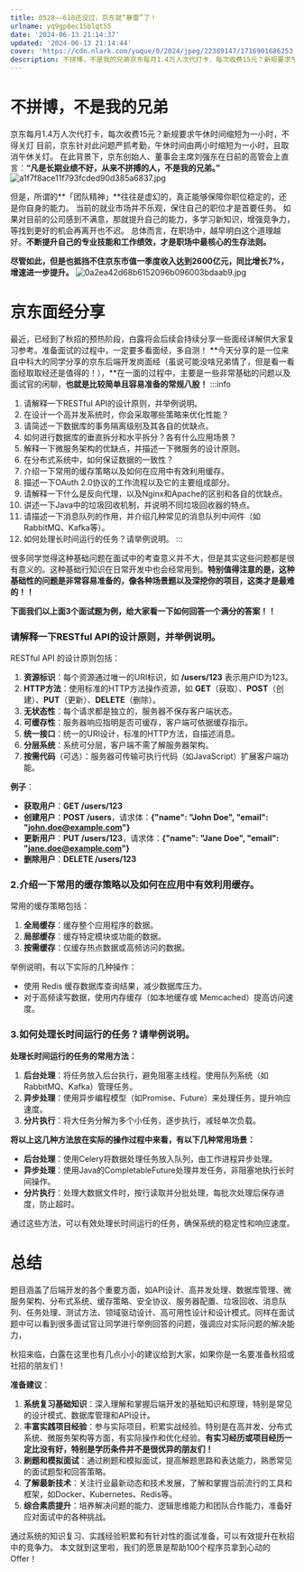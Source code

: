 ```yaml
---
title: 0528——618还没过，京东就“暴雷”了！
urlname: yq9gp8ec15blqt55
date: '2024-06-13 21:14:37'
updated: '2024-06-13 21:14:44'
cover: 'https://cdn.nlark.com/yuque/0/2024/jpeg/22389147/1716901686253-b01d06ae-151f-4ab2-b86b-ee59ceadf7ab.jpeg'
description: 不拼博，不是我的兄弟京东每月1.4万人次代打卡，每次收费15元？新规要求午休时间缩短为一小时，不得关灯目前，京东针对此问题严抓考勤，午休时间由两小时缩短为一小时，且取消午休关灯。在此背景下，京东创始人、董事会主席刘强东在日前的高管会上直言：“凡是长期业绩不好，从来不拼搏的人，不是我的兄弟。”但...
---
```

# 不拼博，不是我的兄弟
京东每月1.4万人次代打卡，每次收费15元？新规要求午休时间缩短为一小时，不得关灯
目前，京东针对此问题严抓考勤，午休时间由两小时缩短为一小时，且取消午休关灯。
在此背景下，京东创始人、董事会主席刘强东在日前的高管会上直言：**“凡是长期业绩不好，从来不拼搏的人，不是我的兄弟。”**
![a1f7f8ace11f793fcded90d385a6837.jpg](https://oss1.aistar.cool/elog-offer-now/f615fcec2a38861373189f8ea26c66d9.jpeg)

但是，所谓的**「团队精神」**往往是虚幻的，真正能够保障你职位稳定的，还是你自身的能力。
当前的就业市场并不乐观，保住自己的职位才是首要任务。
如果对目前的公司感到不满意，那就提升自己的能力，多学习新知识，增强竞争力，等找到更好的机会再离开也不迟。
总体而言，在职场中，越早明白这个道理越好。**不断提升自己的专业技能和工作绩效，才是职场中最核心的生存法则。**

**尽管如此，但是也抵挡不住京东市值一季度收入达到2600亿元，同比增长7%，增速进一步提升。**
![0a2ea42d68b6152096b096003bdaab9.jpg](https://oss1.aistar.cool/elog-offer-now/061329844958702957bd2dea948e4fbf.jpeg)
# **京东面经分享**
最近，已经到了秋招的预热阶段，白露将会后续会持续分享一些面经详解供大家复习参考。准备面试的过程中，一定要多看面经，多自测！
**今天分享的是一位来自中科大的同学分享的京东后端开发岗面经（虽说可能没啥兄弟情了，但是看一看面经取取经还是值得的！），**在一面的过程中，主要是一些非常基础的问题以及面试官的闲聊，**也就是比较简单且容易准备的常规八股！**
:::info

1. 请解释一下RESTful API的设计原则，并举例说明。
2. 在设计一个高并发系统时，你会采取哪些策略来优化性能？
3. 请简述一下数据库的事务隔离级别及其各自的优缺点。
4. 如何进行数据库的垂直拆分和水平拆分？各有什么应用场景？
5. 解释一下微服务架构的优缺点，并描述一下微服务的设计原则。
6. 在分布式系统中，如何保证数据的一致性？
7. 介绍一下常用的缓存策略以及如何在应用中有效利用缓存。
8. 描述一下OAuth 2.0协议的工作流程以及它的主要组成部分。
9. 请解释一下什么是反向代理，以及Nginx和Apache的区别和各自的优缺点。
10. 讲述一下Java中的垃圾回收机制，并说明不同垃圾回收器的特点。
11. 请描述一下消息队列的作用，并介绍几种常见的消息队列中间件（如RabbitMQ、Kafka等）。
12. 如何处理长时间运行的任务？请举例说明。
:::

很多同学觉得这种基础问题在面试中的考查意义并不大，但是其实这些问题都是很有意义的。这种基础行知识在日常开发中也会经常用到。**特别值得注意的是，这种基础性的问题是非常容易准备的，**像各种**场景题以及深挖你的项目，这类才是最难的！！**

**下面我们以上面3个面试题为例，给大家看一下如何回答一个满分的答案！！**
### 请解释一下RESTful API的设计原则，并举例说明。
RESTful API 的设计原则包括：

1. **资源标识**：每个资源通过唯一的URI标识，如 **/users/123** 表示用户ID为123。
2. **HTTP方法**：使用标准的HTTP方法操作资源，如 **GET**（获取）、**POST**（创建）、**PUT**（更新）、**DELETE**（删除）。
3. **无状态性**：每个请求都是独立的，服务器不保存客户端状态。
4. **可缓存性**：服务器响应指明是否可缓存，客户端可依据缓存指示。
5. **统一接口**：统一的URI设计，标准的HTTP方法，自描述消息。
6. **分层系统**：系统可分层，客户端不需了解服务器架构。
7. **按需代码**（可选）：服务器可传输可执行代码（如JavaScript）扩展客户端功能。

**例子**：

- **获取用户**：**GET /users/123**
- **创建用户**：**POST /users**，请求体：**{"name": "John Doe", "email": "john.doe@example.com"}**
- **更新用户**：**PUT /users/123**，请求体：**{"name": "Jane Doe", "email": "jane.doe@example.com"}**
- **删除用户**：**DELETE /users/123**

### 2.介绍一下常用的缓存策略以及如何在应用中有效利用缓存。
常用的缓存策略包括：

1. **全局缓存**：缓存整个应用程序的数据。
2. **局部缓存**：缓存特定模块或功能的数据。
3. **按需缓存**：仅缓存热点数据或高频访问的数据。

举例说明，有以下实际的几种操作：

- 使用 Redis 缓存数据库查询结果，减少数据库压力。
- 对于高频读写数据，使用内存缓存（如本地缓存或 Memcached）提高访问速度。

### 3.如何处理长时间运行的任务？请举例说明。
**处理长时间运行的任务的常用方法：**

1. **后台处理**：将任务放入后台执行，避免阻塞主线程。使用队列系统（如RabbitMQ、Kafka）管理任务。
2. **异步处理**：使用异步编程模型（如Promise、Future）来处理任务，提升响应速度。
3. **分片执行**：将大任务分解为多个小任务，逐步执行，减轻单次负载。

**将以上这几种方法放在实际的操作过程中来看，有以下几种常用场景：**

- **后台处理**：使用Celery将数据处理任务放入队列，由工作进程异步处理。
- **异步处理**：使用Java的CompletableFuture处理并发任务，非阻塞地执行长时间操作。
- **分片执行**：处理大数据文件时，按行读取并分批处理，每批次处理后保存进度，防止超时。

通过这些方法，可以有效处理长时间运行的任务，确保系统的稳定性和响应速度。

# 总结
题目涵盖了后端开发的各个重要方面，如API设计、高并发处理、数据库管理、微服务架构、分布式系统、缓存策略、安全协议、服务器配置、垃圾回收、消息队列、任务处理、测试方法、领域驱动设计、高可用性设计和设计模式。同样在面试题中可以看到很多面试官让同学进行举例回答的问题，强调应对实际问题的解决能力，

秋招来临，白露在这里也有几点小小的建议给到大家，如果你是一名要准备秋招或社招的朋友们！

**准备建议**：

1. **系统复习基础知识**：深入理解和掌握后端开发的基础知识和原理，特别是常见的设计模式、数据库管理和API设计。
2. **丰富实践项目经验**：参与实际项目，积累实战经验。特别是在高并发、分布式系统、微服务架构等方面，有实际操作和优化经验。**有实习经历或项目经历一定比没有好，特别是学历条件并不是很优异的朋友们！**
3. **刷题和模拟面试**：通过刷题和模拟面试，提高解题思路和表达能力，熟悉常见的面试题型和回答策略。
4. **了解最新技术**：关注行业最新动态和技术发展，了解和掌握当前流行的工具和框架，如Docker、Kubernetes、Redis等。
5. **综合素质提升**：培养解决问题的能力、逻辑思维能力和团队合作能力，准备好应对面试中的各种挑战。

通过系统的知识复习、实践经验积累和有针对性的面试准备，可以有效提升在秋招中的竞争力。
本文就到这里啦，我们的愿景是帮助100个程序员拿到心动的Offer！

